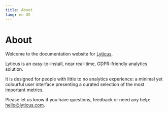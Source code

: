 ```yaml
---
title: About
lang: en-US
---
```


# About

Welcome to the documentation website for [Lyticus](https://lyticus.com?ref=documentation).

Lyticus is an easy-to-install, near real-time, GDPR-friendly analytics solution.

It is designed for people with little to no analytics experience: a minimal yet colourful user interface presenting a curated selection of the most important metrics.

Please let us know if you have questions, feedback or need any help: [hello@lyticus.com](mailto:hello@lyticus.com).
